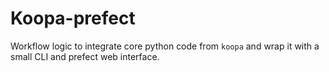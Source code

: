 # Koopa-prefect

Workflow logic to integrate core python code from `koopa` and wrap it with a small CLI and prefect web interface.